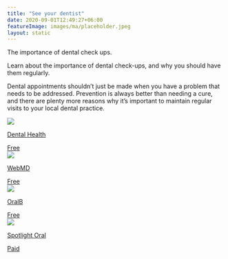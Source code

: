```yaml
---
title: "See your dentist"
date: 2020-09-01T12:49:27+06:00
featureImage: images/ma/placeholder.jpeg
layout: static
---
```


The importance of dental check ups.

Learn about the importance of dental check-ups, and why you should have them regularly.

Dental appointments shouldn’t just be made when you have a problem that needs to be addressed. Prevention is always better than needing a cure, and there are plenty more reasons why it’s important to maintain regular visits to your local dental practice.

<a class="ma-link" href="https://www.dentalhealth.org/blog/the-importance-of-regular-dental-visits"><div class="ma-card ma-card-Health"><div class="ma-icon"><img src ="/images/Icon-check - health - opacity.svg"/></div><div class="ma-name"><p>Dental Health</p></div><div class="ma-paid-text"><span>Free</span></div></div></a><a class="ma-link" href="https://www.webmd.com/oral-health/features/dental-checkup-every-6-months"><div class="ma-card ma-card-Health"><div class="ma-icon"><img src ="/images/Icon-check - health - opacity.svg"/></div><div class="ma-name"><p>WebMD</p></div><div class="ma-paid-text"><span>Free</span></div></div></a><a class="ma-link" href="https://www.oralb.co.uk/en-gb/oral-health/life-stages/adults/the-importance-of-regular-dental-visits"><div class="ma-card ma-card-Health"><div class="ma-icon"><img src ="/images/Icon-check - health - opacity.svg"/></div><div class="ma-name"><p>OralB</p></div><div class="ma-paid-text"><span>Free</span></div></div></a><a class="ma-link" href="https://www.awin1.com/cread.php?awinmid=24739&awinaffid=1198638&ued=https%3A%2F%2Fuk.spotlightoralcare.com%2F"><div class="ma-card ma-card-Health"><div class="ma-icon"><img src ="/images/Icon-pound - health - opacity.svg"/></div><div class="ma-name"><p>Spotlight Oral</p></div><div class="ma-paid-text"><span>Paid</span></div></div></a>  

<br/><br/>






